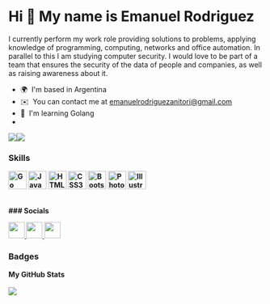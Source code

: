 Hi 👋 My name is Emanuel Rodriguez
==================================

I currently perform my work role providing solutions to problems, applying knowledge of programming, computing, networks and office automation. In parallel to this I am studying computer security. I would love to be part of a team that ensures the security of the data of people and companies, as well as raising awareness about it.

*   🌍  I'm based in Argentina
*   ✉️  You can contact me at [emanuelrodriguezanitori@gmail.com](mailto:emanuelrodriguezanitori@gmail.com)
*   🧠  I'm learning Golang
*   <b>

<a href="https://www.twitter.com/emamza4" target="_blank" rel="noreferrer"><img
                  src="https://img.shields.io/twitter/follow/emamza4?logo=twitter&style=for-the-badge&color=0891b2&labelColor=1c1917"
                /></a><a href="https://www.github.com/anitori" target="_blank" rel="noreferrer"><img
                  src="https://img.shields.io/github/followers/anitori?logo=github&style=for-the-badge&color=0891b2&labelColor=1c1917" /></a>

### Skills

<p align="left">
                                <a href="https://go.dev/doc/" target="_blank" rel="noreferrer"><img src="https://raw.githubusercontent.com/danielcranney/readme-generator/main/public/icons/skills/go-colored.svg" width="36" height="36" alt="Go" /></a>
                                <a href="https://developer.mozilla.org/en-US/docs/Web/JavaScript" target="_blank" rel="noreferrer"><img src="https://raw.githubusercontent.com/danielcranney/readme-generator/main/public/icons/skills/javascript-colored.svg" width="36" height="36" alt="Javascript" /></a>
                                <a href="https://developer.mozilla.org/en-US/docs/Glossary/HTML5" target="_blank" rel="noreferrer"><img src="https://raw.githubusercontent.com/danielcranney/readme-generator/main/public/icons/skills/html5-colored.svg" width="36" height="36" alt="HTML5" /></a>
                                <a href="https://www.w3.org/TR/CSS/#css" target="_blank" rel="noreferrer"><img src="https://raw.githubusercontent.com/danielcranney/readme-generator/main/public/icons/skills/css3-colored.svg" width="36" height="36" alt="CSS3" /></a>
                                <a href="https://getbootstrap.com/" target="_blank" rel="noreferrer"><img src="https://raw.githubusercontent.com/danielcranney/readme-generator/main/public/icons/skills/bootstrap-colored.svg" width="36" height="36" alt="Bootstrap" /></a>
                                <a href="https://www.adobe.com/uk/products/photoshop.html" target="_blank" rel="noreferrer"><img src="https://raw.githubusercontent.com/danielcranney/readme-generator/main/public/icons/skills/photoshop-colored.svg" width="36" height="36" alt="Photoshop" /></a>
                                <a href="adobe.com/uk/products/illustrator.html" target="_blank" rel="noreferrer"><img src="https://raw.githubusercontent.com/danielcranney/readme-generator/main/public/icons/skills/illustrator-colored.svg" width="36" height="36" alt="Illustrator" /></a>
                 </p>
<br>
### Socials
<br>
<p align="left">
<a href="https://www.github.com/anitori" target="_blank" rel="noreferrer">
  <img src="https://raw.githubusercontent.com/danielcranney/readme-generator/main/public/icons/socials/github.svg" width="32" height="32" />
</a> 
<a href="https://www.linkedin.com/in/emanuel-enrique-rodriguez/" target="_blank" rel="noreferrer">
  <img src="https://raw.githubusercontent.com/danielcranney/readme-generator/main/public/icons/socials/linkedin.svg" width="32" height="32" />
</a>
<a href="https://www.twitter.com/emamza4" target="_blank" rel="noreferrer">
  <img src="https://raw.githubusercontent.com/danielcranney/readme-generator/main/public/icons/socials/twitter.svg" width="32" height="32" />
</a>
</p>
  
### Badges
<b>My GitHub Stats</b>
<br>
 <br>
<a href="http://www.github.com/anitori"><img src="https://github-readme-streak-stats.herokuapp.com/?user=anitori&stroke=ffffff&background=1c1917&ring=0891b2&fire=0891b2&currStreakNum=ffffff&currStreakLabel=0891b2&sideNums=ffffff&sideLabels=ffffff&dates=ffffff&hide_border=true" /></a>
                    
